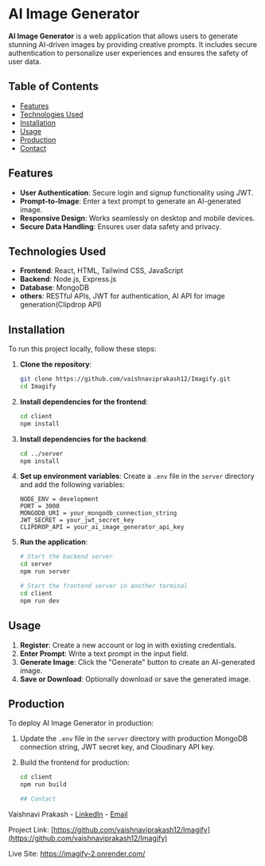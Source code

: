 # AI Image Generator

**AI Image Generator** is a web application that allows users to generate stunning AI-driven images by providing creative prompts. It includes secure authentication to personalize user experiences and ensures the safety of user data.

## Table of Contents

- [Features](#features)
- [Technologies Used](#technologies-used)
- [Installation](#installation)
- [Usage](#usage)
- [Production](#production)
- [Contact](#contact)

## Features

- **User Authentication**: Secure login and signup functionality using JWT.
- **Prompt-to-Image**: Enter a text prompt to generate an AI-generated image.
- **Responsive Design**: Works seamlessly on desktop and mobile devices.
- **Secure Data Handling**: Ensures user data safety and privacy.

## Technologies Used

- **Frontend**: React, HTML, Tailwind CSS, JavaScript
- **Backend**: Node.js, Express.js
- **Database**: MongoDB
- **others**: RESTful APIs, JWT for authentication, AI API for image generation(Clipdrop API)

## Installation

To run this project locally, follow these steps:

1. **Clone the repository**:
    ```bash
    git clone https://github.com/vaishnaviprakash12/Imagify.git
    cd Imagify
    ```

2. **Install dependencies for the frontend**:
    ```bash
    cd client
    npm install
    ```

3. **Install dependencies for the backend**:
    ```bash
    cd ../server
    npm install
    ```

4. **Set up environment variables**:
    Create a `.env` file in the `server` directory and add the following variables:
    ```env
    NODE_ENV = development
    PORT = 3000
    MONGODB_URI = your_mongodb_connection_string
    JWT_SECRET = your_jwt_secret_key
    CLIPDROP_API = your_ai_image_generator_api_key
    ```

5. **Run the application**:
    ```bash
    # Start the backend server
    cd server
    npm run server

    # Start the frontend server in another terminal
    cd client
    npm run dev
    ```

## Usage

1. **Register**: Create a new account or log in with existing credentials.
2. **Enter Prompt**: Write a text prompt in the input field.
3. **Generate Image**: Click the "Generate" button to create an AI-generated image.
4. **Save or Download**: Optionally download or save the generated image.

## Production

To deploy AI Image Generator in production:

1. Update the `.env` file in the `server` directory with production MongoDB connection string, JWT secret key, and Cloudinary API key.

2. Build the frontend for production:
   ```bash
   cd client
   npm run build

   ## Contact

Vaishnavi Prakash - [LinkedIn](https://www.linkedin.com/in/vaishnavi-prakash-b5547921a/) - [Email](mailto:vaishnaviprakash342@gmail.com)

Project Link: [https://github.com/vaishnaviprakash12/Imagify](https://github.com/vaishnaviprakash12/Imagify)

Live Site: https://imagify-2.onrender.com/


